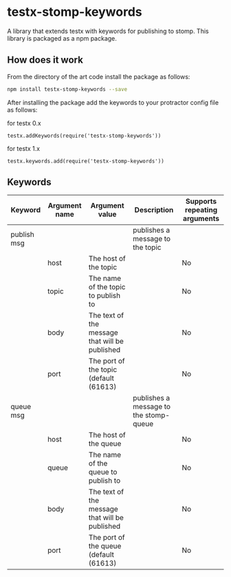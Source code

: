 testx-stomp-keywords
=====

A library that extends testx with keywords for publishing to stomp. This library is packaged as a npm package.

## How does it work
From the directory of the art code install the package as follows:
```sh
npm install testx-stomp-keywords --save
```

After installing the package add the keywords to your protractor config file as follows:

for testx 0.x
```
testx.addKeywords(require('testx-stomp-keywords'))
```
for testx 1.x
```
testx.keywords.add(require('testx-stomp-keywords'))
```

## Keywords

| Keyword                | Argument name | Argument value  | Description | Supports repeating arguments |
| ---------------------- | ------------- | --------------- |------------ | ---------------------------- |
| publish msg            |               |                 | publishes a message to the topic |  |
|                        | host          | The host of the topic || No |
|                        | topic         | The name of the topic to publish to|| No |
|                        | body          | The text of the message that will be published || No |
|                        | port          | The port of the topic (default (61613) || No |
| queue msg            |               |                 | publishes a message to the stomp-queue |  |
|                        | host          | The host of the queue || No |
|                        | queue         | The name of the queue to publish to|| No |
|                        | body          | The text of the message that will be published || No |
|                        | port          | The port of the queue (default (61613) || No |
